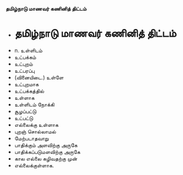 **தமிழ்நாடு மாணவர் கணினித் திட்டம்**
- # தமிழ்நாடு மாணவர் கணினித் திட்டம்
- n. உள்ளிடம்
- உட்பக்கம்
- உட்புறம்
- உட்பரப்பு
- (வினையிடை.) உள்ளே
- உட்புறமாக
- உட்பக்கத்தில்
- உள்ளாக
- உள்ளிடம் நோக்கி
- சூழப்பட்டு
- உட்பட்டு
- எல்லைக்கு உள்ளாக
- புறஞ் சொல்லாமல்
- மேற்படாதவாறு
- பாதிக்கும் அளவிற்கு அருகே
- பாதிக்கப்படுமளவிற்கு அருகே
- கால  எல்லை கழிவதற்கு முன்
- எல்லைக்குள்ளாக.


